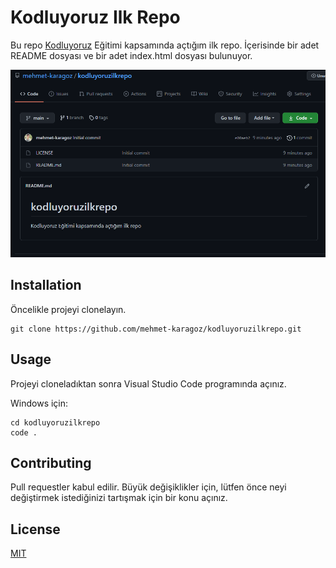 # Kodluyoruz Ilk Repo
Bu repo [Kodluyoruz](https://www.kodluyoruz.org) Eğitimi kapsamında açtığım ilk repo. İçerisinde bir adet README dosyası ve bir adet index.html dosyası bulunuyor.

![Kodluyoruz](images/kodluyoruzResim.png)

## Installation
Öncelikle projeyi clonelayın.

```
git clone https://github.com/mehmet-karagoz/kodluyoruzilkrepo.git
```

## Usage
Projeyi cloneladıktan sonra Visual Studio Code programında açınız.

Windows için:

```
cd kodluyoruzilkrepo
code .
```

## Contributing
Pull requestler kabul edilir. Büyük değişiklikler için, lütfen önce neyi değiştirmek istediğinizi tartışmak için bir konu açınız.

## License
[MIT](https://choosealicense.com/licenses/mit/)